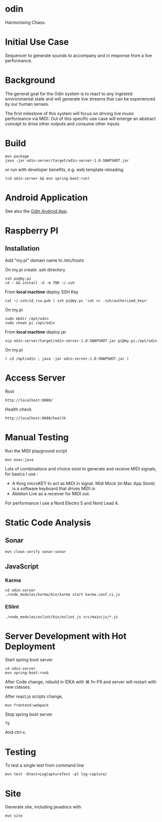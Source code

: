 # odin

Harmonising Chaos.

# Initial Use Case

Sequencer to generate sounds to accompany and in response from a live performance.

# Background

The general goal for the Odin system is to react to any ingested environmental state and 
will generate live streams that can be experienced by our human senses.

The first milestone of this system will focus on driving live music performance via MIDI.  Out of 
this specific use case will emerge an abstract concept to drive other outputs and consume other 
inputs.

# Build

    mvn package
    java -jar odin-server/target/odin-server-1.0-SNAPSHOT.jar

or run with developer benefits, e.g. web template reloading

    (cd odin-server && mvn spring-boot:run)

# Android Application

See also the [Odin Android App](https://github.com/ianhomer/odin-android).  

# Raspberry PI 

## Installation

Add "my.pi" domain name to /etc/hosts
        
On my.pi create .ssh directory 

    ssh pi@my.pi
    cd ~ && install -d -m 700 ~/.ssh

From **local machine** deploy SSH Key

    cat ~/.ssh/id_rsa.pub | ssh pi@my.pi 'cat >> .ssh/authorized_keys'

On my.pi

    sudo mkdir /opt/odin
    sudo chown pi /opt/odin
        
From **local machine** deploy jar 
        
    scp odin-server/target/odin-server-1.0-SNAPSHOT.jar pi@my.pi:/opt/odin
      
On my.pi 
    
    ( cd /opt/odin ; java -jar odin-server-1.0-SNAPSHOT.jar )    

# Access Server

Root

    http://localhost:8080/

Health check

    http://localhost:8080/health

# Manual Testing

Run the MIDI playground script

    mvn exec:java

Lots of combinations and choice exist to generate and receive MIDI signals, for basics I use :

* A Korg microKEY to act as MIDI in signal.  Midi Mock (in Mac App Store) is a software keyboard that drives MIDI in
* Ableton Live as a receiver for MIDI out.

For performance I use a Nord Electro 5 and Nord Lead 4.

# Static Code Analysis

## Sonar

    mvn clean verify sonar:sonar

## JavaScript

### Karma

    cd odin-server
    ./node_modules/karma/bin/karma start karma.conf.ci.js

### ESlint

    ./node_modules/eslint/bin/eslint.js src/main/js/*.js
    
# Server Development with Hot Deployment

Start spring boot server

    cd odin-server
    mvn spring-boot:run&
  
After Code change, rebuild in IDEA with ⌘ fn-F9 and server will restart with new classes.

After react.js scripts change,

    mvn frontend:webpack
  
Stop spring boot server
  
    fg

And ctrl-c.
  
# Testing

To test a single test from command line

    mvn test -Dtest=LogCaptureTest -pl log-capture/
    
# Site
    
Generate site, including javadocs with
    
    mvn site
    